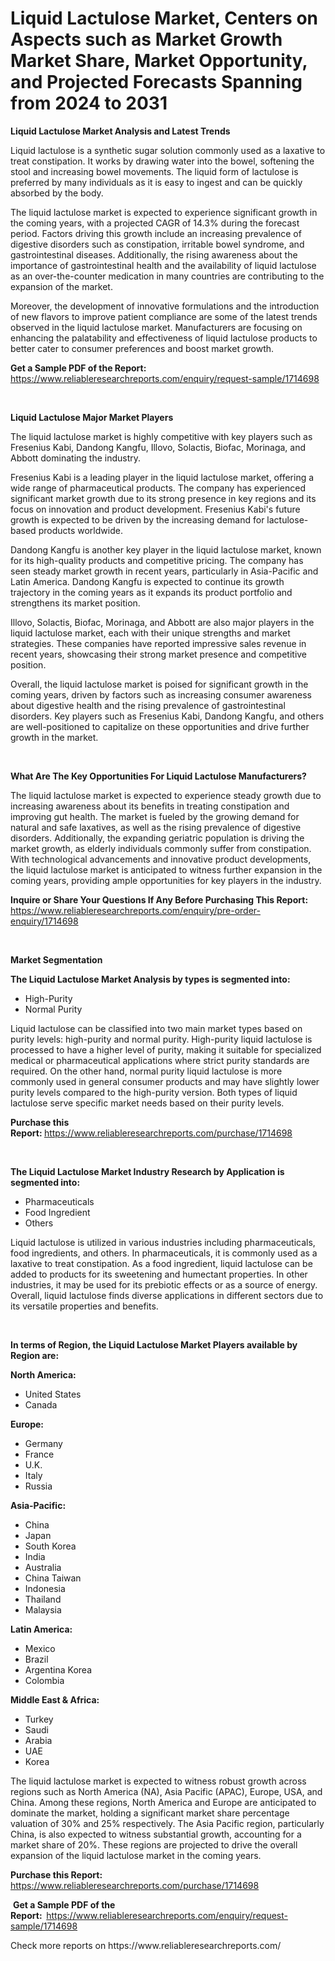<p><h1>Liquid Lactulose Market, Centers on Aspects such as Market Growth Market Share, Market Opportunity, and Projected Forecasts Spanning from 2024 to 2031</h1></p><p><strong>Liquid Lactulose Market Analysis and Latest Trends</strong></p>
<p><p>Liquid lactulose is a synthetic sugar solution commonly used as a laxative to treat constipation. It works by drawing water into the bowel, softening the stool and increasing bowel movements. The liquid form of lactulose is preferred by many individuals as it is easy to ingest and can be quickly absorbed by the body.</p><p>The liquid lactulose market is expected to experience significant growth in the coming years, with a projected CAGR of 14.3% during the forecast period. Factors driving this growth include an increasing prevalence of digestive disorders such as constipation, irritable bowel syndrome, and gastrointestinal diseases. Additionally, the rising awareness about the importance of gastrointestinal health and the availability of liquid lactulose as an over-the-counter medication in many countries are contributing to the expansion of the market.</p><p>Moreover, the development of innovative formulations and the introduction of new flavors to improve patient compliance are some of the latest trends observed in the liquid lactulose market. Manufacturers are focusing on enhancing the palatability and effectiveness of liquid lactulose products to better cater to consumer preferences and boost market growth.</p></p>
<p><strong>Get a Sample PDF of the Report:&nbsp;</strong> <a href="https://www.reliableresearchreports.com/enquiry/request-sample/1714698">https://www.reliableresearchreports.com/enquiry/request-sample/1714698</a></p>
<p>&nbsp;</p>
<p><strong>Liquid Lactulose Major Market Players</strong></p>
<p><p>The liquid lactulose market is highly competitive with key players such as Fresenius Kabi, Dandong Kangfu, Illovo, Solactis, Biofac, Morinaga, and Abbott dominating the industry. </p><p>Fresenius Kabi is a leading player in the liquid lactulose market, offering a wide range of pharmaceutical products. The company has experienced significant market growth due to its strong presence in key regions and its focus on innovation and product development. Fresenius Kabi's future growth is expected to be driven by the increasing demand for lactulose-based products worldwide.</p><p>Dandong Kangfu is another key player in the liquid lactulose market, known for its high-quality products and competitive pricing. The company has seen steady market growth in recent years, particularly in Asia-Pacific and Latin America. Dandong Kangfu is expected to continue its growth trajectory in the coming years as it expands its product portfolio and strengthens its market position.</p><p>Illovo, Solactis, Biofac, Morinaga, and Abbott are also major players in the liquid lactulose market, each with their unique strengths and market strategies. These companies have reported impressive sales revenue in recent years, showcasing their strong market presence and competitive position.</p><p>Overall, the liquid lactulose market is poised for significant growth in the coming years, driven by factors such as increasing consumer awareness about digestive health and the rising prevalence of gastrointestinal disorders. Key players such as Fresenius Kabi, Dandong Kangfu, and others are well-positioned to capitalize on these opportunities and drive further growth in the market.</p></p>
<p>&nbsp;</p>
<p><strong>What Are The Key Opportunities For Liquid Lactulose Manufacturers?</strong></p>
<p><p>The liquid lactulose market is expected to experience steady growth due to increasing awareness about its benefits in treating constipation and improving gut health. The market is fueled by the growing demand for natural and safe laxatives, as well as the rising prevalence of digestive disorders. Additionally, the expanding geriatric population is driving the market growth, as elderly individuals commonly suffer from constipation. With technological advancements and innovative product developments, the liquid lactulose market is anticipated to witness further expansion in the coming years, providing ample opportunities for key players in the industry.</p></p>
<p><strong>Inquire or Share Your Questions If Any Before Purchasing This Report:</strong> <a href="https://www.reliableresearchreports.com/enquiry/pre-order-enquiry/1714698">https://www.reliableresearchreports.com/enquiry/pre-order-enquiry/1714698</a></p>
<p>&nbsp;</p>
<p><strong>Market Segmentation</strong></p>
<p><strong>The Liquid Lactulose Market Analysis by types is segmented into:</strong></p>
<p><ul><li>High-Purity</li><li>Normal Purity</li></ul></p>
<p><p>Liquid lactulose can be classified into two main market types based on purity levels: high-purity and normal purity. High-purity liquid lactulose is processed to have a higher level of purity, making it suitable for specialized medical or pharmaceutical applications where strict purity standards are required. On the other hand, normal purity liquid lactulose is more commonly used in general consumer products and may have slightly lower purity levels compared to the high-purity version. Both types of liquid lactulose serve specific market needs based on their purity levels.</p></p>
<p><strong>Purchase this Report:&nbsp;</strong><a href="https://www.reliableresearchreports.com/purchase/1714698">https://www.reliableresearchreports.com/purchase/1714698</a></p>
<p>&nbsp;</p>
<p><strong>The Liquid Lactulose Market Industry Research by Application is segmented into:</strong></p>
<p><ul><li>Pharmaceuticals</li><li>Food Ingredient</li><li>Others</li></ul></p>
<p><p>Liquid lactulose is utilized in various industries including pharmaceuticals, food ingredients, and others. In pharmaceuticals, it is commonly used as a laxative to treat constipation. As a food ingredient, liquid lactulose can be added to products for its sweetening and humectant properties. In other industries, it may be used for its prebiotic effects or as a source of energy. Overall, liquid lactulose finds diverse applications in different sectors due to its versatile properties and benefits.</p></p>
<p>&nbsp;</p>
<p><strong>In terms of Region, the Liquid Lactulose Market Players available by Region are:</strong></p>
<p>
    <p> <strong> North America: </strong>
        <ul>
            <li>United States</li>
            <li>Canada</li>
        </ul>
        </p> 
    <p> <strong> Europe: </strong>
        <ul>
            <li>Germany</li>
            <li>France</li>
            <li>U.K.</li>
            <li>Italy</li>
            <li>Russia</li>
        </ul>
        </p> 
    <p> <strong> Asia-Pacific: </strong>
        <ul>
            <li>China</li>
            <li>Japan</li>
            <li>South Korea</li>
            <li>India</li>
            <li>Australia</li>
            <li>China Taiwan</li>
            <li>Indonesia</li>
            <li>Thailand</li>
            <li>Malaysia</li>
        </ul>
        </p> 
    <p> <strong> Latin America: </strong>
        <ul>
            <li>Mexico</li>
            <li>Brazil</li>
            <li>Argentina Korea</li>
            <li>Colombia</li>
        </ul>
        </p> 
    <p> <strong> Middle East & Africa: </strong>
        <ul>
            <li>Turkey</li>
            <li>Saudi</li>
            <li>Arabia</li>
            <li>UAE</li>
            <li>Korea</li>
        </ul>
    </p>
    </p>
<p><p>The liquid lactulose market is expected to witness robust growth across regions such as North America (NA), Asia Pacific (APAC), Europe, USA, and China. Among these regions, North America and Europe are anticipated to dominate the market, holding a significant market share percentage valuation of 30% and 25% respectively. The Asia Pacific region, particularly China, is also expected to witness substantial growth, accounting for a market share of 20%. These regions are projected to drive the overall expansion of the liquid lactulose market in the coming years.</p></p>
<p><strong>Purchase this Report: </strong><a href="https://www.reliableresearchreports.com/purchase/1714698">https://www.reliableresearchreports.com/purchase/1714698</a></p>
<p>&nbsp;<strong>Get a Sample PDF of the Report:&nbsp;&nbsp;</strong><a href="https://www.reliableresearchreports.com/enquiry/request-sample/1714698">https://www.reliableresearchreports.com/enquiry/request-sample/1714698</a></p>
<p><strong></strong></p>
<p>Check more reports on https://www.reliableresearchreports.com/</p>